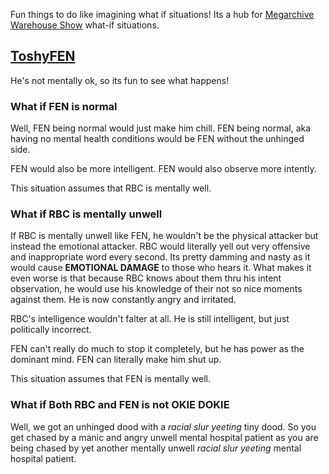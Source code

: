 Fun things to do like imagining what if situations! Its a hub for [Megarchive Warehouse Show](Megarchive%20Warehouse%20Show.md) what-if situations.

## [ToshyFEN](ToshyFEN.md)

He's not mentally ok, so its fun to see what happens!

### What if FEN is normal

Well, FEN being normal would just make him chill. FEN being normal, aka having no mental health conditions would be FEN without the unhinged side.

FEN would also be more intelligent. FEN would also observe more intently.

This situation assumes that RBC is mentally well.

### What if RBC is mentally unwell

If RBC is mentally unwell like FEN, he wouldn't be the physical attacker but instead the emotional attacker. RBC would literally yell out very offensive and inappropriate word every second. Its pretty damming and nasty as it would cause **EMOTIONAL DAMAGE** to those who hears it. What makes it even worse is that because RBC knows about them thru his intent observation, he would use his knowledge of their not so nice moments against them. He is now constantly angry and irritated.

RBC's intelligence wouldn't falter at all. He is still intelligent, but just politically incorrect.

FEN can't really do much to stop it completely, but he has power as the dominant mind. FEN can literally make him shut up.

This situation assumes that FEN is mentally well.

### What if Both RBC and FEN is not **OKIE DOKIE**

Well, we got an unhinged dood with a *racial slur yeeting* tiny dood. So you get chased by a manic and angry unwell mental hospital patient as you are being chased by yet another mentally unwell *racial slur yeeting* mental hospital patient.